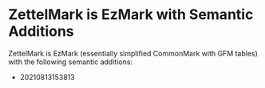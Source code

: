 # ZettelMark is EzMark with Semantic Additions

ZettelMark is EzMark (essentially simplified CommonMark with GFM tables)
with the following semantic additions:

* 20210813153813
